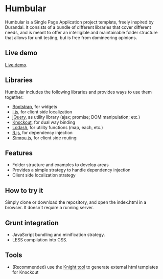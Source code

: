 # Humbular
Humbular is a Single Page Application project template, freely inspired by Durandal.
It consists of a bundle of different libraries that cover different needs,
and is meant to offer an intelligible and maintainable folder structure that allows for unit testing, but is free from domineering opinions.

## Live demo
[Live demo](http://ugrose.com/content/demos/humbular/index.html#/).

## Libraries
Humbular includes the following libraries and provides ways to use them together:

* [Bootstrap](http://getbootstrap.com/), for widgets
* [I.js](https://github.com/RobertoPrevato/I.js), for client side localization
* [jQuery](https://jquery.com/), as utility library (ajax; promise; DOM manipulation; etc.)
* [Knockout](http://knockoutjs.com/), for dual way binding
* [Lodash](https://lodash.com/), for utility functions (map, each, etc.)
* [R.js](https://github.com/RobertoPrevato/R.js), for dependency injection
* [Simrou.js](https://github.com/buero-fuer-ideen/Simrou), for client side routing

## Features
* Folder structure and examples to develop areas
* Provides a simple strategy to handle dependency injection
* Client side localization strategy

## How to try it
Simply clone or download the repository, and open the index.html in a browser.
It doesn`t require a running server.

## Grunt integration
* JavaScript bundling and minification strategy.
* LESS compilation into CSS.

## Tools
* (Recommended) use the [Knight tool](https://github.com/RobertoPrevato/Knight) to generate external html templates for Knockout


